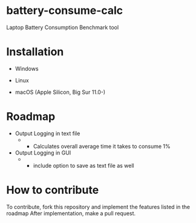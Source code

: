 # battery-consume-calc

Laptop Battery Consumption Benchmark tool

# Installation

- Windows

- Linux

- macOS (Apple Silicon, Big Sur 11.0-)

# Roadmap

- Output Logging in text file
  - - Calculates overall average time it takes to consume 1%
- Output Logging in GUI
  - - include option to save as text file as well

# How to contribute

To contribute, fork this repository and implement the features listed in the roadmap
After implementation, make a pull request.
